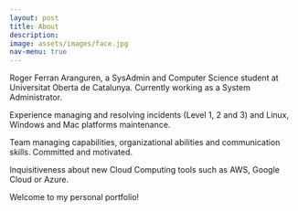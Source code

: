 ```yaml
---
layout: post
title: About
description: 
image: assets/images/face.jpg
nav-menu: true
---
```


Roger Ferran Aranguren, a SysAdmin and Computer Science student at Universitat Oberta de Catalunya. Currently working as a System Administrator.

Experience managing and resolving incidents (Level 1, 2 and 3) and Linux, Windows  and Mac platforms maintenance.

Team managing capabilities, organizational abilities and communication skills. Committed and motivated. 

Inquisitiveness about new Cloud Computing tools such as AWS, Google Cloud or Azure.


Welcome to my personal portfolio!


<!-- Go to certifications button -->
<!--<form action="https://rferran.github.io/certifications.html">
    <input type="submit" value="Go to Certifications" />
</form>-->
<!-- End go to certifications button -->


